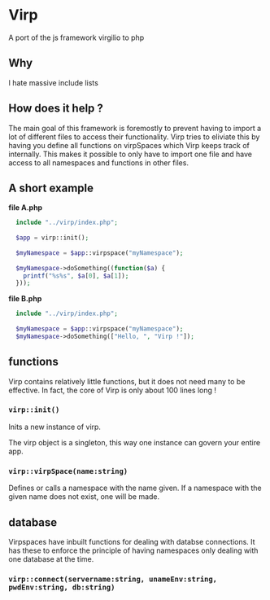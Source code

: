 # Virp
A port of the js framework virgilio to php


## Why
I hate massive include lists

## How does it help ?
The main goal of this framework is foremostly to prevent having to import
a lot of different files to access their functionality.
Virp tries to eliviate this  by having you define all functions on virpSpaces which Virp keeps track of internally.
This makes it possible to only have to import one file and have access to all namespaces and functions in other files.

## A short example

**file A.php**

```php
  include "../virp/index.php";
  
  $app = virp::init();
  
  $myNamespace = $app::virpspace("myNamespace");
  
  $myNamespace->doSomething((function($a) {
    printf("%s%s", $a[0], $a[1]);
  }));
 ```

**file B.php**

```php
  include "../virp/index.php";
  
  $myNamespace = $app::virpspace("myNamespace");
  $myNamespace->doSomething(["Hello, ", "Virp !"]);
```

## functions
Virp contains relatively little functions, but it does not need many to be effective.
In fact, the core of Virp is only about 100 lines long !

### ```virp::init()```
Inits a new instance of virp.

The virp object is a singleton, this way one instance can govern your entire app.

### ```virp::virpSpace(name:string)```
Defines or calls a namespace with the name given.
If a namespace with the given name does not exist, one will be made.

 ## database

 Virpspaces have inbuilt functions for dealing with databse connections.
 It has these to enforce the principle of having namespaces only dealing with one database at the time.

 ### ```virp::connect(servername:string, unameEnv:string, pwdEnv:string, db:string)```
